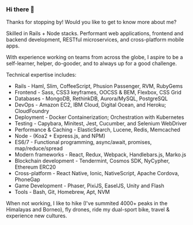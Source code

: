 ### Hi there 👋

Thanks for stopping by! Would you like to get to know more about me?

Skilled in Rails + Node stacks. Performant web applications, frontend and backend development, RESTful microservices, and cross-platform mobile apps.

With experience working on teams from across the globe, I aspire to be a self-learner, helper, do-gooder, and to always up for a good challenge.

Technical expertise includes:
* Rails - Haml, Slim, CoffeeScript, Phusion Passenger, RVM, RubyGems
* Frontend - Sass, CSS3 keyframes, OOCSS & BEM, Flexbox, CSS Grid
* Databases - MongoDB, RethinkDB, Aurora/MySQL, PostgreSQL
* DevOps - Amazon EC2, IBM Cloud, Digital Ocean, and Heroku; CloudFoundry 
* Deployment - Docker Containerization; Orchestration with Kubernetes 
* Testing - Capybara, Minitest, Jest, Cucumber, and Selenium WebDriver
* Performance & Caching - ElasticSearch, Lucene, Redis, Memcached
* Node - (Koa2 + Express.js, and NPM)
* ES6/7 - Functional programming, async/await, promises, map/reduce/spread
* Modern frameworks - React, Redux, Webpack, Handlebars.js, Marko.js
* Blockchain development - Tendermint, Cosmos SDK, NyCypher, Ethereum ERC20
* Cross-platform - React Native, Ionic, NativeScript, Apache Cordova, PhoneGap
* Game Development - Phaser, PixiJS, EaselJS, Unity and Flash
 * Tools - Bash, Git, Homebrew, Apt, NVM

When not working, I like to hike (I've summited 4000+ peaks in the Himalayas and Borneo), fly drones, ride my dual-sport bike, travel & experience new cultures.


<!--
**QasimQureshi/QasimQureshi** is a ✨ _special_ ✨ repository because its `README.md` (this file) appears on your GitHub profile.

Here are some ideas to get you started:

- 🔭 I’m currently working on ...
- 🌱 I’m currently learning ...
- 👯 I’m looking to collaborate on ...
- 🤔 I’m looking for help with ...
- 💬 Ask me about ...
- 📫 How to reach me: ...
- 😄 Pronouns: ...
- ⚡ Fun fact: ...
-->

